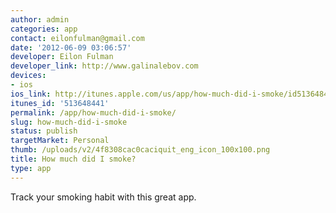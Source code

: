 ```yaml
---
author: admin
categories: app
contact: eilonfulman@gmail.com
date: '2012-06-09 03:06:57'
developer: Eilon Fulman
developer_link: http://www.galinalebov.com
devices: 
- ios
ios_link: http://itunes.apple.com/us/app/how-much-did-i-smoke/id513648441?mt=8
itunes_id: '513648441'
permalink: /app/how-much-did-i-smoke/
slug: how-much-did-i-smoke
status: publish
targetMarket: Personal
thumb: /uploads/v2/4f8308cac0caciquit_eng_icon_100x100.png
title: How much did I smoke?
type: app
---
```


Track your smoking habit with this great app.